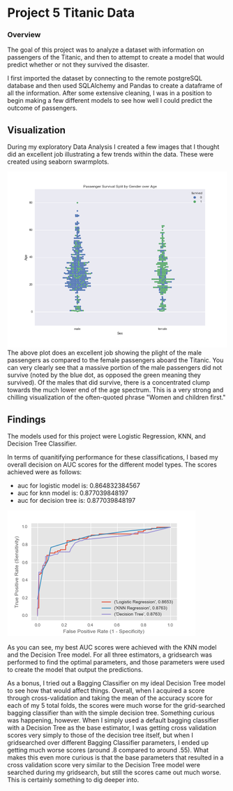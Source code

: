 # Project 5 Titanic Data
### Overview

The goal of this project was to analyze a dataset with information on passengers of the Titanic, and then to attempt to create a model that would predict whether or not they survived the disaster.  

I first imported the dataset by connecting to the remote postgreSQL database and then used SQLAlchemy and Pandas to create a dataframe of all the information. After some extensive cleaning, I was in a position to begin making a few different models to see how well I could predict the outcome of passengers.  

## Visualization  

During my exploratory Data Analysis I created a few images that I thought did an excellent job illustrating a few trends within the data. These were created using seaborn swarmplots.  

![Gender vs Age](https://raw.githubusercontent.com/oneilltp18/titanic_project/master/visualization/gender_age.png "Gender vs Age")
The above plot does an excellent job showing the plight of the male passengers as compared to the female passengers aboard the Titanic. You can very clearly see that a massive portion of the male passengers did not survive (noted by the blue dot, as opposed the green meaning they survived). Of the males that did survive, there is a concentrated clump towards the much lower end of the age spectrum.
This is a very strong and chilling visualization of the often-quoted phrase "Women and children first."

## Findings

The models used for this project were Logistic Regression, KNN, and Decision Tree Classifier.

In terms of quanitifying performance for these classifications, I based my overall decision on AUC scores for the different model types. The scores achieved were as follows:  
* auc for logistic model is:  0.864832384567
* auc for knn model is:  0.877039848197
* auc for decision tree is:  0.877039848197  

![Roc Curves](https://raw.githubusercontent.com/oneilltp18/titanic_project/master/visualization/roc_curves.png "Roc Curves")

As you can see, my best AUC scores were achieved with the KNN model and the Decision Tree model. For all three estimators, a gridsearch was performed to find the optimal parameters, and those parameters were used to create the model that output the predictions.

As a bonus, I tried out a Bagging Classifier on my ideal Decision Tree model to see how that would affect things. Overall, when I acquired a score through cross-validation and taking the mean of the accuracy score for each of my 5 total folds, the scores were much worse for the grid-searched bagging classifier than with the simple decision tree. Something curious was happening, however. When I simply used a default bagging classifier with a Decision Tree as the base estimator, I was getting cross validation scores very simply to those of the decision tree itself, but when I gridsearched over different Bagging Classifier parameters, I ended up getting much worse scores (around .8 compared to around .55). What makes this even more curious is that the base parameters that resulted in a cross validation score very similar to the Decision Tree model were searched during my gridsearch, but still the scores came out much worse. This is certainly something to dig deeper into.

